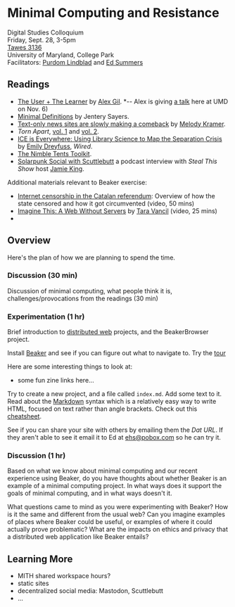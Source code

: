 # Minimal Computing and Resistance

Digital Studies Colloquium  
Friday, Sept. 28, 3-5pm  
[Tawes 3136]  
University of Maryland, College Park  
Facilitators: [Purdom Lindblad] and [Ed Summers]  

## Readings

* [The User + The Learner](https://go-dh.github.io/mincomp/thoughts/2015/05/21/user-vs-learner/) by [Alex Gil](https://twitter.com/elotroalex?ref_src=twsrc%5Egoogle%7Ctwcamp%5Eserp%7Ctwgr%5Eauthor). *-- Alex is giving [a talk](https://mith.umd.edu/dialogues/dd-fall-2018-alex-gil/) here at UMD on Nov. 6)
* [Minimal Definitions](https://go-dh.github.io/mincomp/thoughts/2016/10/02/minimal-definitions/) by Jentery Sayers.
* [Text-only news sites are slowly making a comeback](https://lite.cnn.io/en) by [Melody Kramer](https://twitter.com/mkramer).
* *Torn Apart*, [vol. 1](https://xpmethod.plaintext.in/torn-apart/volume/1/) and [vol. 2](https://xpmethod.plaintext.in/torn-apart/volume/2/).
* [ICE is Everywhere: Using Library Science to Map the Separation Crisis](https://www.wired.com/story/ice-is-everywhere-using-library-science-to-map-child-separation/) by [Emily Dreyfuss](https://twitter.com/EmilyDreyfuss), *Wired*.
* [The Nimble Tents Toolkit](https://nimbletents.github.io).
* [Solarpunk Social with Scuttlebutt](https://stealthisshow.com/s04e04/) a podcast interview with *Steal This Show* host [Jamie King](https://twitter.com/jamie_jk).

Additional materials relevant to Beaker exercise:

* [Internet censorship in the Catalan referendum](https://media.ccc.de/v/34c3-9028-internet_censorship_in_the_catalan_referendum):  Overview of how the state censored and how it got circumvented (video, 50 mins)
* [Imagine This: A Web Without Servers](https://www.youtube.com/watch?v=rJ_WvfF3FN8) by [Tara Vancil](https://twitter.com/taravancil) (video, 25 mins)
*

## Overview

Here's the plan of how we are planning to spend the time.

### Discussion (30 min)

Discussion of minimal computing, what people think it is, challenges/provocations from the readings (30 min)

### Experimentation (1 hr)

Brief introduction to [distributed web]() projects, and the BeakerBrowser project.

Install [Beaker](https://beakerbrowser.com/) and see if you can figure out what to navigate to. Try the [tour](dat://beakerbrowser.com/docs/tour)

Here are some interesting things to look at:

* some fun zine links here...

Try to create a new project, and a file called `index.md`. Add some text to it. Read about the [Markdown](https://daringfireball.net/projects/markdown/syntax) syntax which is a relatively easy way to write HTML, focused on text rather than angle brackets. Check out this [cheatsheet](http://packetlife.net/media/library/16/Markdown.pdf).

See if you can share your site with others by emailing them the *Dat URL*. If they aren't able to see it email it to Ed at [ehs@pobox.com](mailto:ehs@pobox.com) so he can try it.

### Discussion (1 hr)

Based on what we know about minimal computing and our recent experience using Beaker, do you have thoughts about whether Beaker is an example of a minimal computing project. In what ways does it support the goals of minimal computing, and in what ways doesn't it.

What questions came to mind as you were experimenting with Beaker? How is it the same and different from the usual web? Can you imagine examples of places where Beaker could be useful, or examples of where it could actually prove problematic? What are the impacts on ethics and privacy that a distributed web application like Beaker entails?

## Learning More

* MITH shared workspace hours?
* static sites
* decentralized social media: Mastodon, Scuttlebutt
* ...

[Purdom Lindblad]: https://mith.umd.edu/people/person/purdom-lindblad/
[Ed Summers]: https://mith.umd.edu/people/person/ed-summers/
[Tawes 3136]: https://goo.gl/maps/3v5c28paZNB2
